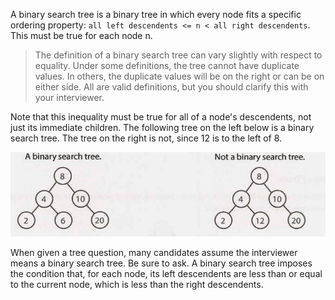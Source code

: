A binary search tree is a binary tree in which every node fits a specific
ordering property: `all left descendents <= n < all right descendents`. This
must be true for each node n.

> The definition of a binary search tree can vary slightly with respect to
> equality. Under some definitions, the tree cannot have duplicate values. In
> others, the duplicate values will be on the right or can be on either side.
> All are valid definitions, but you should clarify this with your interviewer.

Note that this inequality must be true for all of a node's descendents, not just
its immediate children. The following tree on the left below is a binary search
tree. The tree on the right is not, since 12 is to the left of 8.

![](2021-06-18-10-55-06.png)

When given a tree question, many candidates assume the interviewer means a
binary search tree. Be sure to ask. A binary search tree imposes the condition
that, for each node, its left descendents are less than or equal to the current
node, which is less than the right descendents.
